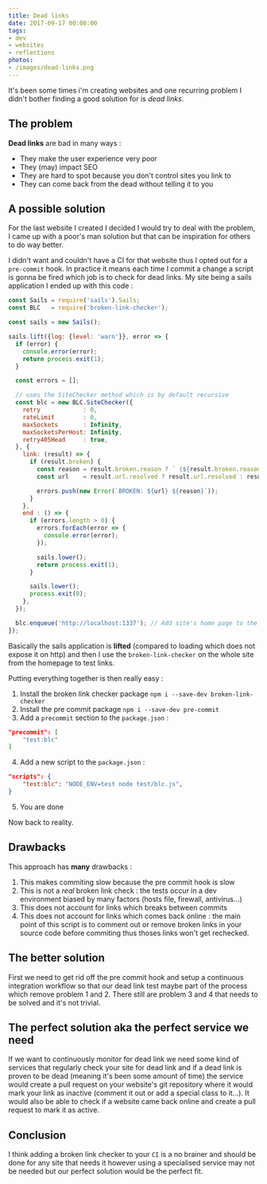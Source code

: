 ```yaml
---
title: Dead links
date: 2017-09-17 00:00:00
tags:
- dev
- websites
- reflections
photos:
- /images/dead-links.png
---
```


It's been some times i'm creating websites and one recurring problem I didn't bother finding a good solution for is *dead links*.

## The problem

**Dead links** are bad in many ways :
- They make the user experience very poor
- They (may) impact SEO
- They are hard to spot because you don't control sites you link to
- They can come back from the dead without telling it to you

## A possible solution

For the last website I created I decided I would try to deal with the problem, I came up with a poor's man solution but that can be inspiration for others to do way better.

I didn't want and couldn't have a CI for that website thus I opted out for a `pre-commit` hook.
In practice it means each time I commit a change a script is gonna be fired which job is to check for dead links.
My site being a sails application I ended up with this code :

```js
const Sails = require('sails').Sails;
const BLC   = require('broken-link-checker');

const sails = new Sails();

sails.lift({log: {level: 'warn'}}, error => {
  if (error) {
    console.error(error);
    return process.exit(1);
  }

  const errors = [];

  // uses the SiteChecker method which is by default recursive
  const blc = new BLC.SiteChecker({
    retry            : 0,
    rateLimit        : 0,
    maxSockets       : Infinity,
    maxSocketsPerHost: Infinity,
    retry405Head     : true,
  }, {
    link: (result) => {
      if (result.broken) {
        const reason = result.broken.reason ? ` (${result.broken.reason})` : '';
        const url    = result.url.resolved ? result.url.resolved : result.url.original;

        errors.push(new Error(`BROKEN: ${url} ${reason}`));
      }
    },
    end : () => {
      if (errors.length > 0) {
        errors.forEach(error => {
          console.error(error);
        });

        sails.lower();
        return process.exit(1);
      }

      sails.lower();
      process.exit(0);
    },
  });

  blc.enqueue('http://localhost:1337'); // Add site's home page to the broken link checker queue
});
```

Basically the sails application is **lifted** (compared to loading which does not expose it on http) and then I use the `broken-link-checker` on the whole site from the homepage to test links.

Putting everything together is then really easy :

1. Install the broken link checker package `npm i --save-dev broken-link-checker`
2. Install the pre commit package `npm i --save-dev pre-commit`
3. Add a `precommit` section to the `package.json` : 
```json
"precommit": [
    "test:blc"
]
```
4. Add a new script to the `package.json` :
```json
"scripts": {
    "test:blc": "NODE_ENV=test node test/blc.js",
}
```
5. You are done

Now back to reality.

## Drawbacks

This approach has __many__ drawbacks :

1. This makes commiting slow because the pre commit hook is slow
2. This is not a *real* broken link check : the tests occur in a dev environment biased by many factors (hosts file, firewall, antivirus...)
3. This does not account for links which breaks between commits
4. This does not account for links which comes back online : the main point of this script is to comment out or remove broken links in your source code before commiting thus thoses links won't get rechecked.

## The better solution

First we need to get rid off the pre commit hook and setup a continuous integration workflow so that our dead link test maybe part of the process which remove problem 1 and 2.
There still are problem 3 and 4 that needs to be solved and it's not trivial.

## The perfect solution aka the perfect service we need

If we want to continuously monitor for dead link we need some kind of services that regularly check your site for dead link and if a dead link is proven to be dead (meaning it's been some amount of time) the service would create a pull request on your website's git repository where it would mark your link as inactive (comment it out or add a special class to it...).
It would also be able to check if a website came back online and create a pull request to mark it as active.

## Conclusion

I think adding a broken link checker to your `CI` is a no brainer and should be done for any site that needs it however using a specialised service may not be needed but our perfect solution would be the perfect fit.
